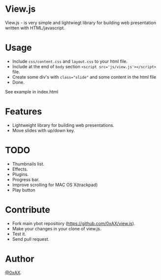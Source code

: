 View.js
=============

View.js - is very simple and lightwiegt library for building web presentation written with HTML/javascript.

Usage
=============

  * Include `css/content.css` and `layout.css` to your html file.
  * Include at the end of `body` section `<script src='js/view.js'></script>` file.
  * Create some div's with `class="slide"` and some content in the html file
  * Done.

See example in index.html

Features
=============

  * Lightweight library for building web presentations.
  * Move slides with up/down key. 

TODO
=============

  * Thumbnails list.
  * Effects.
  * Plugins.
  * Progress bar.
  * Improve scrolling for MAC OS X(trackpad)
  * Play button

Contribute
============

  * Fork main ybot repository (https://github.com/0xAX/view.js).
  * Make your changes in your clone of view.js.
  * Test it.
  * Send pull request.

Author
=============

[@0xAX](https://twitter.com/0xAX).